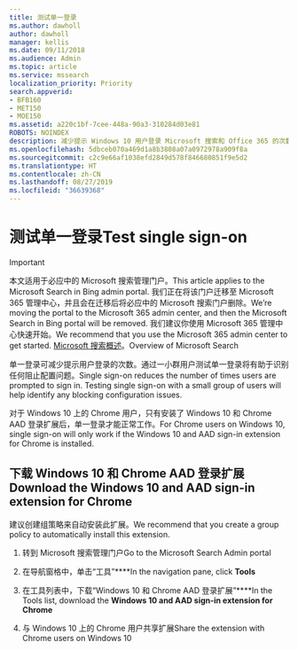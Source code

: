 ```yaml
---
title: 测试单一登录
ms.author: dawholl
author: dawholl
manager: kellis
ms.date: 09/11/2018
ms.audience: Admin
ms.topic: article
ms.service: mssearch
localization_priority: Priority
search.appverid:
- BFB160
- MET150
- MOE150
ms.assetid: a220c1bf-7cee-448a-90a3-310284d03e81
ROBOTS: NOINDEX
description: 减少提示 Windows 10 用户登录 Microsoft 搜索和 Office 365 的次数
ms.openlocfilehash: 5dbceb070a469d1a8b3808a07a0972978a909f8a
ms.sourcegitcommit: c2c9e66af1038efd2849d578f846680851f9e5d2
ms.translationtype: HT
ms.contentlocale: zh-CN
ms.lasthandoff: 08/27/2019
ms.locfileid: "36639368"
---
```

# <a name="test-single-sign-on"></a><span data-ttu-id="5211a-103">测试单一登录</span><span class="sxs-lookup"><span data-stu-id="5211a-103">Test single sign-on</span></span>

> [!IMPORTANT]
> <span data-ttu-id="5211a-104">本文适用于必应中的 Microsoft 搜索管理门户。</span><span class="sxs-lookup"><span data-stu-id="5211a-104">This article applies to the Microsoft Search in Bing admin portal.</span></span> <span data-ttu-id="5211a-105">我们正在将该门户迁移至 Microsoft 365 管理中心，并且会在迁移后将必应中的 Microsoft 搜索门户删除。</span><span class="sxs-lookup"><span data-stu-id="5211a-105">We’re moving the portal to the Microsoft 365 admin center, and then the Microsoft Search in Bing portal will be removed.</span></span> <span data-ttu-id="5211a-106">我们建议你使用 Microsoft 365 管理中心快速开始。</span><span class="sxs-lookup"><span data-stu-id="5211a-106">We recommend that you use the Microsoft 365 admin center to get started.</span></span> <span data-ttu-id="5211a-107">[Microsoft 搜索概述](overview-microsoft-search.md)。</span><span class="sxs-lookup"><span data-stu-id="5211a-107">Overview of Microsoft Search</span></span>
    
<span data-ttu-id="5211a-p102">单一登录可减少提示用户登录的次数。通过一小群用户测试单一登录将有助于识别任何阻止配置问题。</span><span class="sxs-lookup"><span data-stu-id="5211a-p102">Single sign-on reduces the number of times users are prompted to sign in. Testing single sign-on with a small group of users will help identify any blocking configuration issues.</span></span> 
  
<span data-ttu-id="5211a-110">对于 Windows 10 上的 Chrome 用户，只有安装了 Windows 10 和 Chrome AAD 登录扩展后，单一登录才能正常工作。</span><span class="sxs-lookup"><span data-stu-id="5211a-110">For Chrome users on Windows 10, single sign-on will only work if the Windows 10 and AAD sign-in extension for Chrome is installed.</span></span> 
  
## <a name="download-the-windows-10-and-aad-sign-in-extension-for-chrome"></a><span data-ttu-id="5211a-111">下载 Windows 10 和 Chrome AAD 登录扩展</span><span class="sxs-lookup"><span data-stu-id="5211a-111">Download the Windows 10 and AAD sign-in extension for Chrome</span></span>

<span data-ttu-id="5211a-112">建议创建组策略来自动安装此扩展。</span><span class="sxs-lookup"><span data-stu-id="5211a-112">We recommend that you create a group policy to automatically install this extension.</span></span>
  
1. <span data-ttu-id="5211a-113">转到 Microsoft 搜索管理门户</span><span class="sxs-lookup"><span data-stu-id="5211a-113">Go to the Microsoft Search Admin portal</span></span>
    
2. <span data-ttu-id="5211a-114">在导航窗格中，单击“工具”\*\*\*\*</span><span class="sxs-lookup"><span data-stu-id="5211a-114">In the navigation pane, click **Tools**</span></span>
    
3. <span data-ttu-id="5211a-115">在工具列表中，下载“Windows 10 和 Chrome AAD 登录扩展”\*\*\*\*</span><span class="sxs-lookup"><span data-stu-id="5211a-115">In the Tools list, download the **Windows 10 and AAD sign-in extension for Chrome**</span></span>
    
4. <span data-ttu-id="5211a-116">与 Windows 10 上的 Chrome 用户共享扩展</span><span class="sxs-lookup"><span data-stu-id="5211a-116">Share the extension with Chrome users on Windows 10</span></span>

  

